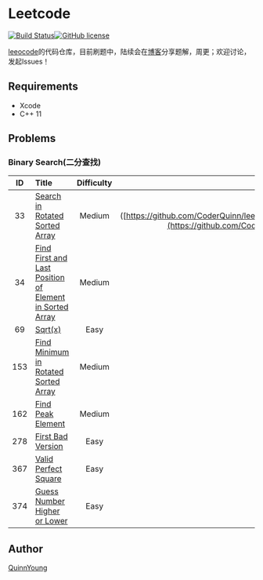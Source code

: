 # Leetcode 
[![Build Status](https://travis-ci.org/CoderQuinn/leetcode.svg?branch=master)](https://travis-ci.org/CoderQuinn/leetcode)[![GitHub license](https://img.shields.io/badge/license-BSD_3--Clause-blue.svg)](https://raw.githubusercontent.com/CoderQuinn/leetcode/master/LICENSE)

[leeocode](https://leetcode-cn.com/u/quinnyang/)的代码仓库，目前刷题中，陆续会在[博客](https://quinnyoung.com/)分享题解，周更；欢迎讨论，发起Issues！

## Requirements
- Xcode
- C++ 11

## Problems

### Binary Search(二分查找)

|  ID  | Title                                                        | Difficulty |                           Language                           | Solution |
| :--: | :----------------------------------------------------------- | :--------: | :----------------------------------------------------------: | :------: |
|  33  | [Search in Rotated Sorted Array](https://leetcode-cn.com/problems/search-in-rotated-sorted-array) |   Medium   | [C++]([https://github.com/CoderQuinn/leetcode/blob/master/binary%20search/33%20Search%20in%20Rotated%20Sorted%20Array/SearchinRotatedSortedArray.cpp](https://github.com/CoderQuinn/leetcode/blob/master/binary search/33 Search in Rotated Sorted Array/SearchinRotatedSortedArray.cpp)) |          |
|  34  | [Find First and Last Position of Element in Sorted Array](https://leetcode-cn.com/problems/find-first-and-last-position-of-element-in-sorted-array) |   Medium   | [C++](https://github.com/CoderQuinn/leetcode/blob/master/binary%20search/34%20Find%20First%20and%20Last%20Position%20of%20Element%20in%20Sorted%20Array/FindFirstAndLastPositionOfElementInSortedArray.cpp) |          |
|  69  | [Sqrt(x)](https://leetcode-cn.com/problems/sqrtx)            |    Easy    | [C++](https://github.com/CoderQuinn/leetcode/blob/master/binary%20search/69%20Sqrt(x)/Sqrt(x).cpp) |          |
| 153  | [Find Minimum in Rotated Sorted Array](https://leetcode-cn.com/problems/find-minimum-in-rotated-sorted-array) |   Medium   | [C++](https://github.com/CoderQuinn/leetcode/blob/master/binary%20search/153%20Find%20Minimum%20in%20Rotated%20Sorted%20Array/FindMinimumInRotatedSortedArray.cpp) |          |
| 162  | [Find Peak Element](https://leetcode-cn.com/problems/find-peak-element) |   Medium   | [C++](https://github.com/CoderQuinn/leetcode/blob/master/binary%20search/162%20Find%20Peak%20Element/FindPeakElement.cpp) |          |
| 278  | [First Bad Version](https://leetcode-cn.com/problems/first-bad-version) |    Easy    | [C++](https://github.com/CoderQuinn/leetcode/blob/master/binary%20search/278%20First%20Bad%20Version/FirstBadVersion.cpp) |          |
| 367  | [Valid Perfect Square](https://leetcode-cn.com/problems/valid-perfect-square) |    Easy    |                             C++                              |          |
| 374  | [Guess Number Higher or Lower](https://leetcode-cn.com/problems/guess-number-higher-or-lower) |    Easy    | [C++](https://github.com/CoderQuinn/leetcode/blob/master/binary%20search/374.%20Guess%20Number%20Higher%20or%20Lower/GuessNumberHigherorLower.cpp) |          |

## Author

[QuinnYoung](coderquinn@gmail.com)



